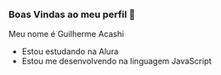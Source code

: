 ### Boas Vindas ao meu perfil 💙

Meu nome é Guilherme Acashi

- Estou estudando na Alura
- Estou me desenvolvendo na linguagem JavaScript

